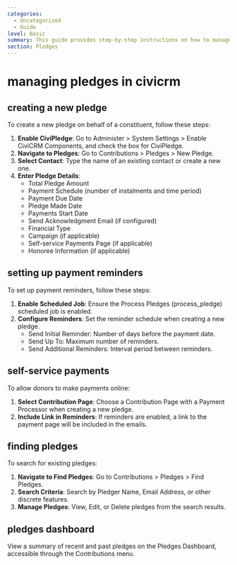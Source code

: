 ```yaml
---
categories:
  - Uncategorized
  - Guide
level: Basic
summary: This guide provides step-by-step instructions on how to manage pledges in CiviCRM, including creating new pledges, setting up payment reminders, and finding existing pledges.
section: Pledges
---
```


# managing pledges in civicrm
## creating a new pledge
To create a new pledge on behalf of a constituent, follow these steps:

1. **Enable CiviPledge**: Go to Administer > System Settings > Enable CiviCRM Components, and check the box for CiviPledge.
2. **Navigate to Pledges**: Go to Contributions > Pledges > New Pledge.
3. **Select Contact**: Type the name of an existing contact or create a new one.
4. **Enter Pledge Details**:
   - Total Pledge Amount
   - Payment Schedule (number of instalments and time period)
   - Payment Due Date
   - Pledge Made Date
   - Payments Start Date
   - Send Acknowledgment Email (if configured)
   - Financial Type
   - Campaign (if applicable)
   - Self-service Payments Page (if applicable)
   - Honoree Information (if applicable)

## setting up payment reminders
To set up payment reminders, follow these steps:

1. **Enable Scheduled Job**: Ensure the Process Pledges (process_pledge) scheduled job is enabled.
2. **Configure Reminders**: Set the reminder schedule when creating a new pledge.
   - Send Initial Reminder: Number of days before the payment date.
   - Send Up To: Maximum number of reminders.
   - Send Additional Reminders: Interval period between reminders.

## self-service payments
To allow donors to make payments online:

1. **Select Contribution Page**: Choose a Contribution Page with a Payment Processor when creating a new pledge.
2. **Include Link in Reminders**: If reminders are enabled, a link to the payment page will be included in the emails.

## finding pledges
To search for existing pledges:

1. **Navigate to Find Pledges**: Go to Contributions > Pledges > Find Pledges.
2. **Search Criteria**: Search by Pledger Name, Email Address, or other discrete features.
3. **Manage Pledges**: View, Edit, or Delete pledges from the search results.

## pledges dashboard
View a summary of recent and past pledges on the Pledges Dashboard, accessible through the Contributions menu.
